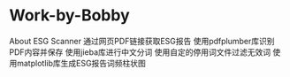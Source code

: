 # Work-by-Bobby
About ESG Scanner
通过网页PDF链接获取ESG报告
使用pdfplumber库识别PDF内容并保存
使用jieba库进行中文分词
使用自定的停用词文件过滤无效词
使用matplotlib库生成ESG报告词频柱状图
